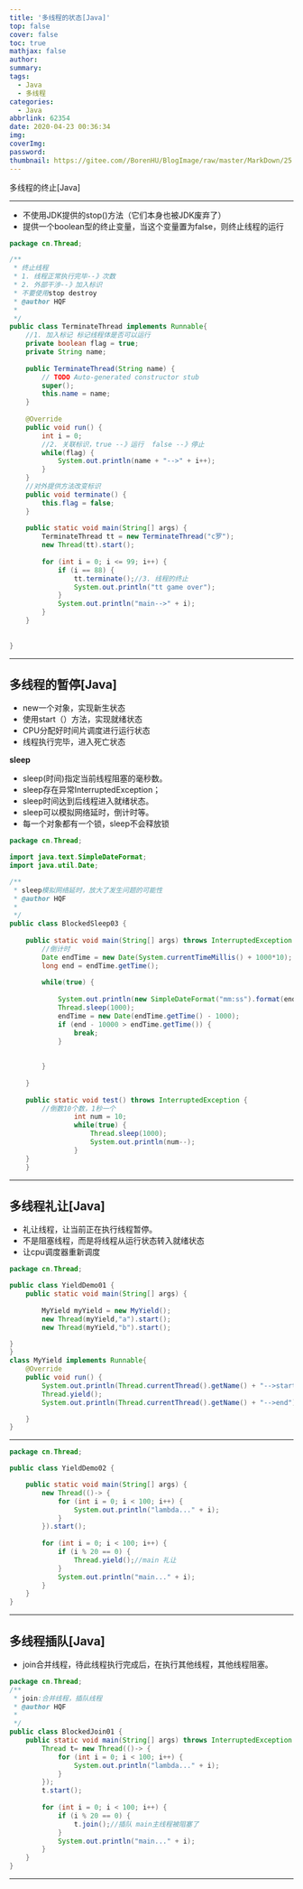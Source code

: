 ```yaml
---
title: '多线程的状态[Java]'
top: false
cover: false
toc: true
mathjax: false
author: 
summary: 
tags:
  - Java
  - 多线程
categories:
  - Java
abbrlink: 62354
date: 2020-04-23 00:36:34
img:
coverImg:
password:
thumbnail: https://gitee.com//BorenHU/BlogImage/raw/master/MarkDown/25.jpg
---
```


多线程的终止[Java]

<!-- more -->

---




- 不使用JDK提供的stop()方法（它们本身也被JDK废弃了）
- 提供一个boolean型的终止变量，当这个变量置为false，则终止线程的运行

```java
package cn.Thread;

/**
 * 终止线程
 * 1. 线程正常执行完毕--》次数
 * 2. 外部干涉--》加入标识
 * 不要使用stop destroy
 * @author HQF
 *
 */
public class TerminateThread implements Runnable{
	//1. 加入标记 标记线程体是否可以运行
	private boolean flag = true;
	private String name;
	
    public TerminateThread(String name) {
		// TODO Auto-generated constructor stub
    	super();
    	this.name = name;
	}
	
	@Override
	public void run() {
		int i = 0;
		//2. 关联标识，true --》运行  false --》停止
		while(flag) {
			System.out.println(name + "-->" + i++);
		}
	}
	//对外提供方法改变标识
	public void terminate() {
		this.flag = false;
	}
	
	public static void main(String[] args) {
		TerminateThread tt = new TerminateThread("c罗");
		new Thread(tt).start();
		
		for (int i = 0; i <= 99; i++) {
			if (i == 88) {
				tt.terminate();//3. 线程的终止
				System.out.println("tt game over");
			}
			System.out.println("main-->" + i);
		}
	}
	
	
}

```

---

## 多线程的暂停[Java]

- new一个对象，实现新生状态
- 使用start（）方法，实现就绪状态
- CPU分配好时间片调度进行运行状态
- 线程执行完毕，进入死亡状态

**sleep**

- sleep(时间)指定当前线程阻塞的毫秒数。
- sleep存在异常InterruptedException；
- sleep时间达到后线程进入就绪状态。
- sleep可以模拟网络延时，倒计时等。
- 每一个对象都有一个锁，sleep不会释放锁

```java
package cn.Thread;

import java.text.SimpleDateFormat;
import java.util.Date;

/**
 * sleep模拟网络延时，放大了发生问题的可能性
 * @author HQF
 *
 */
public class BlockedSleep03 {
		
	public static void main(String[] args) throws InterruptedException {
		//倒计时
		Date endTime = new Date(System.currentTimeMillis() + 1000*10);
		long end = endTime.getTime();
		
		while(true) {
			
			System.out.println(new SimpleDateFormat("mm:ss").format(endTime));
			Thread.sleep(1000);
			endTime = new Date(endTime.getTime() - 1000);
			if (end - 10000 > endTime.getTime()) {
				break;
			}
			
			
		}
		
	}
	
	public static void test() throws InterruptedException {
		//倒数10个数，1秒一个
				int num = 10;
				while(true) {
					Thread.sleep(1000);
					System.out.println(num--);
				}
	}
	}


```

---

## 多线程礼让[Java]

- 礼让线程，让当前正在执行线程暂停。
- 不是阻塞线程，而是将线程从运行状态转入就绪状态
- 让cpu调度器重新调度

```java
package cn.Thread;

public class YieldDemo01 {
	public static void main(String[] args) {
	
		MyYield myYield = new MyYield();
		new Thread(myYield,"a").start();
		new Thread(myYield,"b").start();

}
}
class MyYield implements Runnable{
	@Override
	public void run() {
		System.out.println(Thread.currentThread().getName() + "-->start");
		Thread.yield();
		System.out.println(Thread.currentThread().getName() + "-->end");

	}
}

```

---

```java
package cn.Thread;

public class YieldDemo02 {

	public static void main(String[] args) {
		new Thread(()-> {
			for (int i = 0; i < 100; i++) {
				System.out.println("lambda..." + i);
			}
		}).start();
		
		for (int i = 0; i < 100; i++) {
			if (i % 20 == 0) {
				Thread.yield();//main 礼让
			}
			System.out.println("main..." + i);
		}
	}
}

```

---

## 多线程插队[Java]

- join合并线程，待此线程执行完成后，在执行其他线程，其他线程阻塞。

```java
package cn.Thread;
/**
 * join:合并线程，插队线程
 * @author HQF
 *
 */
public class BlockedJoin01 {
	public static void main(String[] args) throws InterruptedException {
		Thread t= new Thread(()-> {
			for (int i = 0; i < 100; i++) {
				System.out.println("lambda..." + i);
			}
		});
		t.start();
		
		for (int i = 0; i < 100; i++) {
			if (i % 20 == 0) {
				t.join();//插队 main主线程被阻塞了
			}
			System.out.println("main..." + i);
		}
	}
}

```

---

